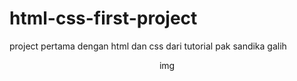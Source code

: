 # html-css-first-project
project pertama dengan html dan css dari tutorial pak sandika galih
<p align="center">
  img<src="result1.JPG>
 </p>
  




